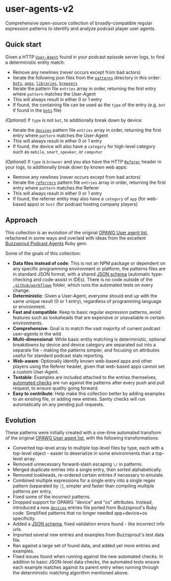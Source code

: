 # user-agents-v2

Comprehensive open-source collection of broadly-compatible regular expression patterns to identify and analyze podcast player user agents.

## Quick start

Given a HTTP [`User-Agent`](https://developer.mozilla.org/en-US/docs/Web/HTTP/Headers/User-Agent) found in your podcast episode server logs, to find a deterministic entity match:
 - Remove any newlines (never occurs except from bad actors)
 - Iterate the following json files from the [`patterns`](/patterns) directory in this order: [`bots`](/patterns/bots.json), [`apps`](/patterns/apps.json), [`libraries`](/patterns/libraries.json), [`browsers`](/patterns/browsers.json)
 - Iterate the pattern file `entries` array in order, returning the first entry where `pattern` matches the User-Agent
 - This will always result in either 0 or 1 entry
 - If found, the containing file can be used as the `type` of the entry (e.g. `bot` if found in the [`bots`](/patterns/bots.json) file)

_(Optional)_ If `type` is not `bot`, to additionally break down by device:
 - Iterate the [`devices`](/patterns/devices.json) pattern file `entries` array in order, returning the first entry where `pattern` matches the User-Agent
 - This will always result in either 0 or 1 entry
 - If found, the device will also have a `category` for high-level category such as `mobile`, `smart_speaker`, or `computer`

_(Optional)_ If `type` is `browser` and you also have the HTTP [`Referer`](https://developer.mozilla.org/en-US/docs/Web/HTTP/Headers/Referer) header in your logs, to additionally break down by known web apps:
 - Remove any newlines (never occurs except from bad actors)
 - Iterate the [`referrers`](/patterns/referrers.json) pattern file `entries` array in order, returning the first entry where `pattern` matches the Referer
 - This will always result in either 0 or 1 entry
 - If found, the referrer entity may also have a `category` of `app` (for web-based apps) or `host` (for podcast hosting company players)

## Approach

This collection is an evolution of the original [OPAWG User agent list](https://github.com/opawg/user-agents), refactored in some ways and overlaid with ideas from the excellent [Buzzsprout Podcast Agents](https://github.com/buzzsprout/podcast-agent) Ruby gem.

Some of the goals of this collection:
 - **Data files instead of code**: This is not an NPM package or dependent on any specific programming environment or platform, the patterns files are in standard JSON format, with a shared [JSON schema](/schemas/patterns.schema.json) (automatic type-checking and code-assist in IDEs). There is no code outside of the [`.github/workflows`](/.github/workflows) folder, which runs the automated tests on every change.
 - **Deterministic**: Given a User-Agent, everyone should end up with the same unique result (0 or 1 entry), regardless of programming language or environment.
 - **Fast and compatible**: Keep to basic regular expression patterns, avoid features such as lookaheads that are expensive or unavailable in certain environments.
 - **Comprehensive**: Goal is to match the vast majority of current podcast user-agents in the wild.
 - **Multi-dimensional**: While basic entity matching is deterministic, optional breakdowns by device and device category are separated out into a separate file - making the patterns simpler, and focusing on attributes useful for standard podcast stats reporting.
 - **Web-aware**: Optionally identify known web-based apps and other players using the Referer header, given that web-based apps cannot set a custom User-Agent.
 - **Testable**: Examples are included attached to the entries themselves, [automated checks](/.github/workflows/patterns_test.ts) are run against the patterns after every push and pull request, to ensure quality going forward.
 - **Easy to contribute**: Help make this collection better by adding examples to an existing file, or adding new entries.  Sanity checks will run automatically on any pending pull requests.

## Evolution

These patterns were initially created with a one-time automated transform of the original [OPAWG User agent list](https://github.com/opawg/user-agents), with the following transformations:
 - Converted top-level array to multiple top-level files by type, each with a top-level object - easier to deserialize in some environments than a top-level array.
 - Removed unnecessary forward-slash escaping `\/` in patterns.
 - Merged duplicate entries into a single entry, then sorted alphabetically.
 - Removed lookheads, re-ordered certain entries if necessary to emulate.
 - Combined multiple expressions for a single entry into a single regex pattern (separated by `|`), simpler and faster than compiling multiple patterns per entry.
 - Fixed some of the incorrect patterns.
 - Dropped support for OPAWG "device" and "os" attributes. Instead, introduced a new [`devices`](/patterns/devices.json) entries file ported from Buzzsprout's Ruby code. Simplified patterns that no longer needed app+device+os specificity.
 - Added a [JSON schema](/schemas/patterns.schema.json), fixed validation errors found - like incorrect info urls.
 - Imported several new entries and examples from Buzzsprout's test data file.
 - Ran against a large set of found data, and added yet more entries and examples.
 - Fixed issues found when running against the new automated checks.  In addition to basic JSON-level data checks, the automated tests ensure each example matches against its parent entry when running through the deterministic matching algorithm mentioned above.

